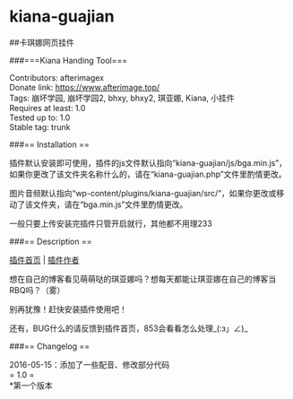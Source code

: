 # kiana-guajian
##卡琪娜网页挂件<br>

###===Kiana Handing Tool===

Contributors: afterimagex<br>
Donate link: https://www.afterimage.top/<br>
Tags: 崩坏学园, 崩坏学园2, bhxy, bhxy2, 琪亚娜, Kiana, 小挂件<br>
Requires at least: 1.0<br>
Tested up to: 1.0<br>
Stable tag: trunk<br>

###== Installation ==

插件默认安装即可使用，插件的js文件默认指向“kiana-guajian/js/bga.min.js”，如果你更改了该文件夹名称什么的，请在“kiana-guajian.php”文件里酌情更改。

图片音频默认指向“wp-content/plugins/kiana-guajian/src/”，如果你更改或移动了该文件夹，请在“bga.min.js”文件里酌情更改。

一般只要上传安装完插件只管开启就行，其他都不用理233

###== Description ==

[插件首页](https://baidu-853.rhcloud.com/Kiana-guajian) | [插件作者](https://baidu-853.rhcloud.com/)

想在自己的博客看见萌萌哒的琪亚娜吗？想每天都能让琪亚娜在自己的博客当RBQ吗？（雾）

别再犹豫！赶快安装插件使用吧！

还有，BUG什么的请反馈到插件首页，853会看看怎么处理_(:з」∠)_

###== Changelog ==

2016-05-15：添加了一些配音、修改部分代码<br>
= 1.0 =<br>
*第一个版本<br>
